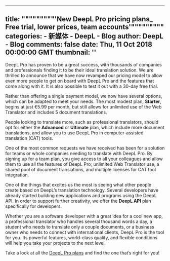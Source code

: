 
---
title: """""""""'New DeepL Pro pricing plans_ Free trial, lower prices, team accounts'"""""""""
categories: 
    - 新媒体
    - DeepL - Blog
author: DeepL - Blog
comments: false
date: Thu, 11 Oct 2018 00:00:00 GMT
thumbnail: ''
---

<div>   
<p>     DeepL Pro has proven to be a great success, with thousands of companies and professionals finding it to be their ideal translation solution.     We are thrilled to announce that we have now revamped our pricing model to allow even more people to get on board with DeepL Pro and the features that come along with it.     It is also possible to test it out with a 30-day free trial. </p> <p>     Rather than offering a single payment model, we now have several options, which can be adapted to meet your needs.     The most modest plan, <b>Starter</b>, begins at just €5.99 per month, but still allows for unlimited use of the Web Translator and includes 5 document translations. </p> <p>     People looking to translate more, such as professional translators, should opt for either the <b>Advanced</b> or <b>Ultimate</b> plan, which include more document translations, and allow you to use DeepL Pro in computer-assisted translation (CAT) tools. </p> <p>     One of the most common requests we have received has been for a solution for teams or whole companies needing to translate with DeepL Pro.     By signing up for a team plan, you give access to all your colleagues and allow them to use all the features of DeepL Pro; unlimited Web Translator use, a shared pool of document translations, and multiple licenses for CAT tool integration. </p> <p>     One of the things that excites us the most is seeing what other people create based on DeepL’s translation technology.     Several developers have already started building new applications and programs using the DeepL API.     In order to support further creativity, we offer the <b>DeepL API</b> plan specifically for developers. </p> <p>     Whether you are a software developer with a great idea for a cool new app, a professional translator who handles several thousand words a day, a student who needs to translate only a couple documents, or a business owner who needs to connect with international clients, DeepL Pro is the tool for you.     Its powerful features, world-class quality, and flexible conditions will help you take your projects to the next level. </p> <p>     Take a look at all the <a href="https://www.deepl.com/pro.html#pricing">DeepL Pro plans</a> and find the one that’s right for you! </p>  
</div>
            